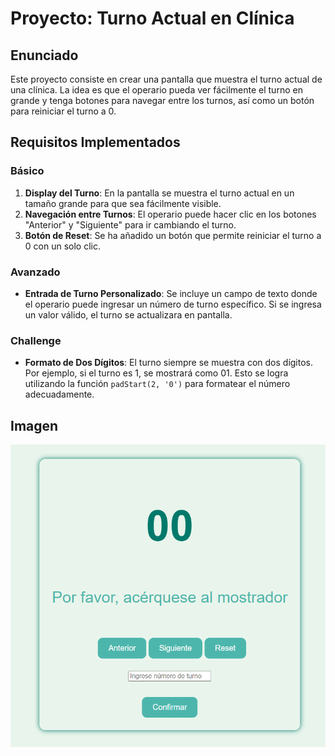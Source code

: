 # Proyecto: Turno Actual en Clínica

## Enunciado
Este proyecto consiste en crear una pantalla que muestra el turno actual de una clínica. La idea es que el operario pueda ver fácilmente el turno en grande y tenga botones para navegar entre los turnos, así como un botón para reiniciar el turno a 0.

## Requisitos Implementados

### Básico
1. **Display del Turno**: En la pantalla se muestra el turno actual en un tamaño grande para que sea fácilmente visible.
2. **Navegación entre Turnos**: El operario puede hacer clic en los botones "Anterior" y "Siguiente" para ir cambiando el turno.
3. **Botón de Reset**: Se ha añadido un botón que permite reiniciar el turno a 0 con un solo clic.

### Avanzado
- **Entrada de Turno Personalizado**: Se incluye un campo de texto donde el operario puede ingresar un número de turno específico. 
Si se ingresa un valor válido, el turno se actualizara en pantalla.

### Challenge
- **Formato de Dos Dígitos**: El turno siempre se muestra con dos dígitos. 
Por ejemplo, si el turno es 1, se mostrará como 01.
Esto se logra utilizando la función `padStart(2, '0')` para formatear el número adecuadamente.

## Imagen
![Captura de pantalla](src/img/JS_4.PNG)